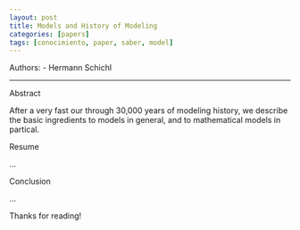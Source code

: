 ```yaml
---
layout: post
title: Models and History of Modeling
categories: [papers]
tags: [conocimiento, paper, saber, model]
---
```


<!--Resumen-->

Authors:
    - Hermann Schichl

---
<!--more-->

Abstract

After a very fast our through 30,000 years of modeling history, we describe the basic ingredients to models 
in general, and to mathematical models in partical.

Resume

...

Conclusion

...
  
Thanks for reading!